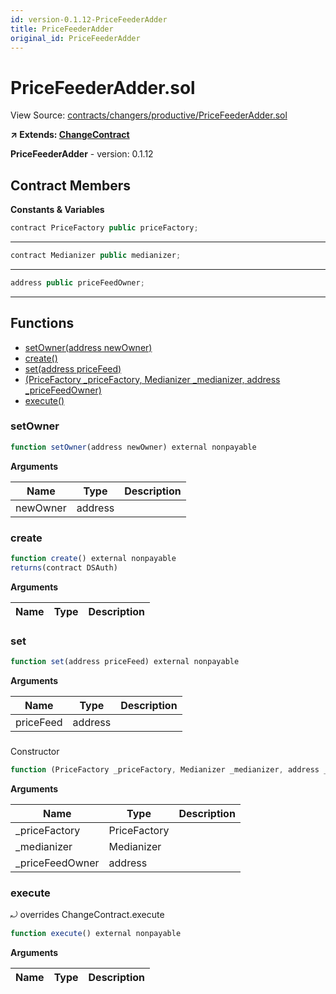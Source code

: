 ```yaml
---
id: version-0.1.12-PriceFeederAdder
title: PriceFeederAdder
original_id: PriceFeederAdder
---
```


# PriceFeederAdder.sol

View Source: [contracts/changers/productive/PriceFeederAdder.sol](../../contracts/changers/productive/PriceFeederAdder.sol)

**↗ Extends: [ChangeContract](ChangeContract.md)**

**PriceFeederAdder** - version: 0.1.12

## Contract Members
**Constants & Variables**

```js
contract PriceFactory public priceFactory;
```
---

```js
contract Medianizer public medianizer;
```
---

```js
address public priceFeedOwner;
```
---

## Functions

- [setOwner(address newOwner)](#setowner)
- [create()](#create)
- [set(address priceFeed)](#set)
- [(PriceFactory _priceFactory, Medianizer _medianizer, address _priceFeedOwner)](#pricefeederaddersol)
- [execute()](#execute)

### setOwner

```js
function setOwner(address newOwner) external nonpayable
```

**Arguments**

| Name        | Type           | Description  |
| ------------- |------------- | -----|
| newOwner | address |  | 

### create

```js
function create() external nonpayable
returns(contract DSAuth)
```

**Arguments**

| Name        | Type           | Description  |
| ------------- |------------- | -----|

### set

```js
function set(address priceFeed) external nonpayable
```

**Arguments**

| Name        | Type           | Description  |
| ------------- |------------- | -----|
| priceFeed | address |  | 

### 

Constructor

```js
function (PriceFactory _priceFactory, Medianizer _medianizer, address _priceFeedOwner) public nonpayable
```

**Arguments**

| Name        | Type           | Description  |
| ------------- |------------- | -----|
| _priceFactory | PriceFactory |  | 
| _medianizer | Medianizer |  | 
| _priceFeedOwner | address |  | 

### execute

⤾ overrides ChangeContract.execute

```js
function execute() external nonpayable
```

**Arguments**

| Name        | Type           | Description  |
| ------------- |------------- | -----|

